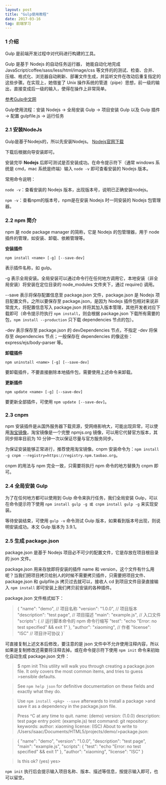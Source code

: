 ```yaml
---
layout: post
title: "Gulp使用教程"
date: 2017-03-16   
tag: 前端学习 
---
```


### **1 介绍**       
Gulp 是前端开发过程中对代码进行构建的工具。

Gulp 是基于 Nodejs 的自动任务运行器， 她能自动化地完成 JavaScript/coffee/sass/less/html/image/css 等文件的的测试、检查、合并、压缩、格式化、浏览器自动刷新、部署文件生成，并监听文件在改动后重复指定的这些步骤。在实现上，她借鉴了 Unix 操作系统的管道（pipe）思想，前一级的输出，直接变成后一级的输入，使得在操作上非常简单。 

[参考Gulp中文网](http://www.gulpjs.com.cn/)         

Gulp使用流程：安装 Nodejs -> 全局安装 Gulp -> 项目安装 Gulp 以及 Gulp 插件 -> 配置 gulpfile.js -> 运行任务

### **2.1 安装NodeJs**
Gulp是基于Nodejs的，所以先安装Nodejs。
[Nodejs官网下载](https://nodejs.org/en/) 

下载后根据向导安装即可。

安装完毕 **Nodejs** 后即可测试是否安装成功。在命令提示符下（通常 windows 系统是 cmd，mac 系统是终端）输入 `node -v` 即可查看安装的 Nodejs 版本。

常用命令说明：

`node -v`：查看安装的 Nodejs 版本，出现版本号，说明已正确安装nodejs。

`npm -v`：查看npm的版本号，npm是在安装 Nodejs 时一同安装的 Nodejs 包管理器。

### **2.2 npm 简介**
npm 是 node package manager 的简称，它是 Nodejs 的包管理器，用于 node 插件的管理，如安装、卸载、依赖管理等。

**安装插件**

`npm install <name> [-g] [--save-dev]`

<name> 表示插件名称，如 gulp。

-g 表示全局安装。全局安装可以通过命令行在任何地方调用它，本地安装（非全局安装）将安装在定位目录的 node_modules 文件夹下，通过 require() 调用。

--save 表示将保存配置信息至 package.json 文件，package.json 是 Nodejs 项目配置文件。之所以要保存至 package.json，是因为 Nodejs 插件包相对来说非常庞大，将配置信息写入 package.json 并将其加入版本管理，其他开发者对应下载即可（命令提示符执行 `npm install`，则会根据 package.json 下载所有需要的包，`npm install --production` 只下载 dependencies 节点的包）。

-dev 表示保存至 package.json 的 devDependencies 节点，不指定 -dev 将保存至 dependencies 节点；一般保存在 dependencies 的像这些：express/ejs/body-parser 等。

**卸载插件**

`npm uninstall <name> [-g] [--save-dev]`

要卸载插件，不要直接删除本地插件包，需要使用上述命令来卸载。

**更新插件**

`npm update <name> [-g] [--save-dev]`

要更新全部插件，可使用 `npm update [--save-dev]`。

### **2.3 cnpm**
npm 安装插件是从国外服务器下载资源，受网络影响大，可能出现异常，可以使用[淘宝镜像](http://npm.taobao.org/)，淘宝镜像是一个完整 npmjs.org 镜像，可以用它代替官方版本，其同步频率目前为 10 分钟一次以保证尽量与官方服务同步。

为保证安装能够正常进行，推荐使用淘宝镜像。cnpm 安装命令为：`npm install -g cnpm --registry=https://registry.npm.taobao.org`。

cnpm 的用法与 npm 完全一致，只需要将执行 npm 命令的地方替换为 cnpm 即可。

###	**2.4 全局安装 Gulp**

为了在任何地方都可以使用到 Gulp 命令来执行任务，我们全局安装 Gulp，可以在命令提示符下使用 `npm install gulp -g 或 cnpm install gulp -g` 来实现安装。

等待安装结束，可使用 `gulp -v` 命令测试 Gulp 版本，如果看到版本号出现，则说明安装成功。本文 Gulp 版本为 3.9.1。

###	**2.5 生成 package.json**

package.json 是基于 Nodejs 项目必不可少的配置文件，它是存放在项目根目录的 json 文件。

package.json 用来存放即将安装的插件 name 和 version，这个文件有什么用呢？当我们把项目拷贝给别人的时候不需要拷贝插件，只需要把项目文件、package.json 和 gulpfile.js 拷贝过去就可以，接收人 cd 到项目文件目录直接输入 `npm install` 即可安装上我们拷贝前安装的各种插件。

package.json 文件格式如下：

> {
>   "name": "demo", // 项目名称
>   "version": "1.0.0", // 项目版本
>   "description": "test page", // 项目描述
>   "main": "example.js", // 入口文件
>   "scripts": { // 运行脚本命令的 npm 命令行缩写
>     "test": "echo \"Error: no test specified\" && exit 1"
>   },
>   "author": "xiaoming", // 作者
>   "license": "ISC" // 项目许可协议
> }`

可直接复制上述文本后修改，要注意的是 json 文件中不允许使用注释内容，所以如果是复制修改还需要将注释去掉。或在命令提示符下使用 `npm init` 命令来初始化自动生成 package.json 文件：

> $ npm init
> This utility will walk you through creating a package.json file.
> It only covers the most common items, and tries to guess >sensible defaults.
 
> See `npm help json` for definitive documentation on these fields
> and exactly what they do.
 
> Use `npm install <pkg> --save` afterwards to install a package >and
> save it as a dependency in the package.json file.
 
> Press ^C at any time to quit.
> name: (demo) 
> version: (1.0.0) 
> description: test page
> entry point: (example.js) 
> test command: 
> git repository: 
> keywords: 
> author: xiaoming
> license: (ISC) 
> About to write to /Users/isaac/Documents/HTML5/projects/demo/>package.json:

> {
>   "name": "demo",
>   "version": "1.0.0",
>   "description": "test page",
>   "main": "example.js",
>   "scripts": {
>     "test": "echo \"Error: no test specified\" && exit 1"
>   },
>   "author": "xiaoming",
>   "license": "ISC"
> }


> Is this ok? (yes) yes>

`npm init` 执行后会提示输入项目名称、版本、描述等信息，按提示输入即可，也可以留空。